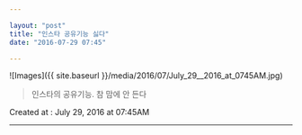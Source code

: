 ```yaml
---

layout: "post"  
title: "인스타 공유기능 싫다"  
date: "2016-07-29 07:45"

---
```


![Images]({{ site.baseurl }}/media/2016/07/July_29__2016_at_0745AM.jpg)

> 인스타의 공유기능. 참 맘에 안 든다

Created at : July 29, 2016 at 07:45AM

---
